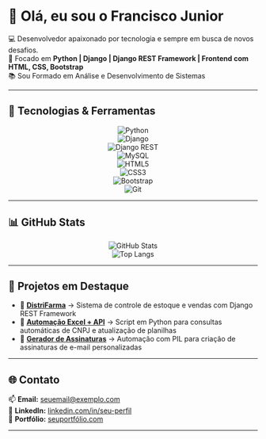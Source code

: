 # 👋 Olá, eu sou o Francisco Junior  

💻 Desenvolvedor apaixonado por tecnologia e sempre em busca de novos desafios.  
🚀 Focado em **Python | Django | Django REST Framework | Frontend com HTML, CSS, Bootstrap**  
📚 Sou Formado em Análise e Desenvolvimento de Sistemas  

---

## 🔧 Tecnologias & Ferramentas  

<div align="center">
  
![Python](https://img.shields.io/badge/-Python-333?style=for-the-badge&logo=python)  
![Django](https://img.shields.io/badge/-Django-092E20?style=for-the-badge&logo=django)  
![Django REST](https://img.shields.io/badge/-Django%20REST-ff1709?style=for-the-badge&logo=django&logoColor=white)  
![MySQL](https://img.shields.io/badge/-MySQL-4479A1?style=for-the-badge&logo=mysql&logoColor=white)  
![HTML5](https://img.shields.io/badge/-HTML5-E34F26?style=for-the-badge&logo=html5&logoColor=white)  
![CSS3](https://img.shields.io/badge/-CSS3-1572B6?style=for-the-badge&logo=css3)  
![Bootstrap](https://img.shields.io/badge/-Bootstrap-563D7C?style=for-the-badge&logo=bootstrap)  
![Git](https://img.shields.io/badge/-Git-F05032?style=for-the-badge&logo=git&logoColor=white)  

</div>

---

## 📊 GitHub Stats  

<div align="center">

![GitHub Stats](https://github-readme-stats.vercel.app/api?username=JuniorPantoja&show_icons=true&theme=tokyonight)  
![Top Langs](https://github-readme-stats.vercel.app/api/top-langs/?username=JuniorPantoja&layout=compact&theme=tokyonight)  

</div>

---

## 📌 Projetos em Destaque  

- 🔹 [**DistriFarma**](#) → Sistema de controle de estoque e vendas com Django REST Framework  
- 🔹 [**Automação Excel + API**](#) → Script em Python para consultas automáticas de CNPJ e atualização de planilhas  
- 🔹 [**Gerador de Assinaturas**](#) → Automação com PIL para criação de assinaturas de e-mail personalizadas  

---

## 🌐 Contato  

📫 **Email:** seuemail@exemplo.com  
💼 **LinkedIn:** [linkedin.com/in/seu-perfil](#)  
📂 **Portfólio:** [seuportfólio.com](#)  

---
